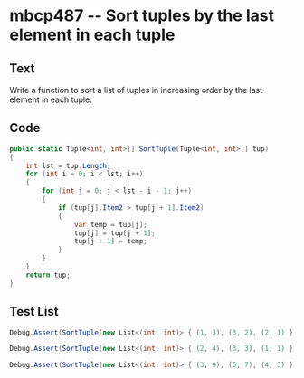 # mbcp487 -- Sort tuples by the last element in each tuple

## Text

Write a function to sort a list of tuples in increasing order by the last element in each tuple.

## Code

```csharp
public static Tuple<int, int>[] SortTuple(Tuple<int, int>[] tup) 
{
    int lst = tup.Length; 
    for (int i = 0; i < lst; i++) 
    {
        for (int j = 0; j < lst - i - 1; j++) 
        {
            if (tup[j].Item2 > tup[j + 1].Item2) 
            {
                var temp = tup[j]; 
                tup[j] = tup[j + 1]; 
                tup[j + 1] = temp; 
            } 
        } 
    } 
    return tup; 
}
```

## Test List

```csharp
Debug.Assert(SortTuple(new List<(int, int)> { (1, 3), (3, 2), (2, 1) }).SequenceEqual(new List<(int, int)> { (2, 1), (3, 2), (1, 3) }));
```

```csharp
Debug.Assert(SortTuple(new List<(int, int)> { (2, 4), (3, 3), (1, 1) }).SequenceEqual(new List<(int, int)> { (1, 1), (3, 3), (2, 4) }));
```

```csharp
Debug.Assert(SortTuple(new List<(int, int)> { (3, 9), (6, 7), (4, 3) }).SequenceEqual(new List<(int, int)> { (4, 3), (6, 7), (3, 9) }));
```
